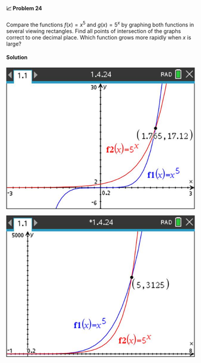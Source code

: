 <div class="alert alert-warning" role="alert">
<h4 class="alert-heading">📈 Problem 24</h4>

Compare the functions $f(x) = x^5$ and $g(x) = 5^x$ by graphing both functions in several viewing rectangles. Find all points of intersection of the graphs correct to one decimal place. Which function grows more rapidly when $x$ is large?

</div>

<div class="alert alert-success" role="alert">
<h4 class="alert-heading">Solution</h4>

![](_media/screenshots/10-02-2025%20Image001.jpg ':class=img-center')

![](_media/screenshots/10-02-2025%20Image002.jpg ':class=img-center')

</div>
